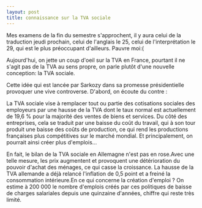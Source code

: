 ```yaml
---
layout: post
title: connaissance sur la TVA sociale
---
```


Mes examens de la fin du semestre s'approchent, il y aura celui de la traduction jeudi prochain, celui de l'anglais le 25, celui de l'interprétation le 29, qui est le plus préoccupant d'ailleurs. Pauvre moi:(

Aujourd'hui, on jette un coup d'oeil sur la TVA en France, pourtant il ne s'agit pas de la TVA au sens propre, on parle plutôt d'une nouvelle conception: la TVA sociale.

Cette idée qui est lancée par Sarkozy dans sa promesse présidentielle provoquer une vive controverse. D'abord, on écoute du contre :

La TVA sociale vise à remplacer tout ou partie des cotisations sociales des employeurs par une hausse de la TVA dont le taux normal est actuellement de 19,6 % pour la majorité des ventes de biens et services. Du côté des entreprises, cela se traduit par une baisse du coût du travail, qui à son tour produit une baisse des coûts de production, ce qui rend les productions françaises plus compétitives sur le marché mondial. Et principalement, on pourrait ainsi créer plus d'emplois…

En fait, le bilan de la TVA sociale en Allemagne n'est pas en rose.Avec une telle mesure, les prix augmentent et provoquent une détérioration du pouvoir d'achat des ménages, ce qui casse la croissance. La hausse de la TVA allemande a déjà relancé l'inflation de 0,5 point et a freiné la consommation intérieure.En ce qui concerne la création d'emploi ? On estime à 200 000 le nombre d'emplois créés par ces politiques de baisse de charges salariales depuis une quinzaine d'années, chiffre qui reste très limité.

